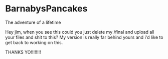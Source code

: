 BarnabysPancakes
================

The adventure of a lifetime





Hey jim, when you see this could you just delete my /final and upload all your files and shit to this? My version is really
far behind yours and i'd like to get back to working on this.

THANKS YO!!!!!!!!
